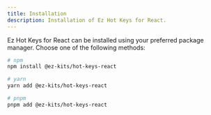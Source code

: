 ```yaml
---
title: Installation
description: Installation of Ez Hot Keys for React.
---
```


Ez Hot Keys for React can be installed using your preferred package manager. Choose one of the following methods:

```bash
# npm
npm install @ez-kits/hot-keys-react

# yarn
yarn add @ez-kits/hot-keys-react

# pnpm
pnpm add @ez-kits/hot-keys-react
```
